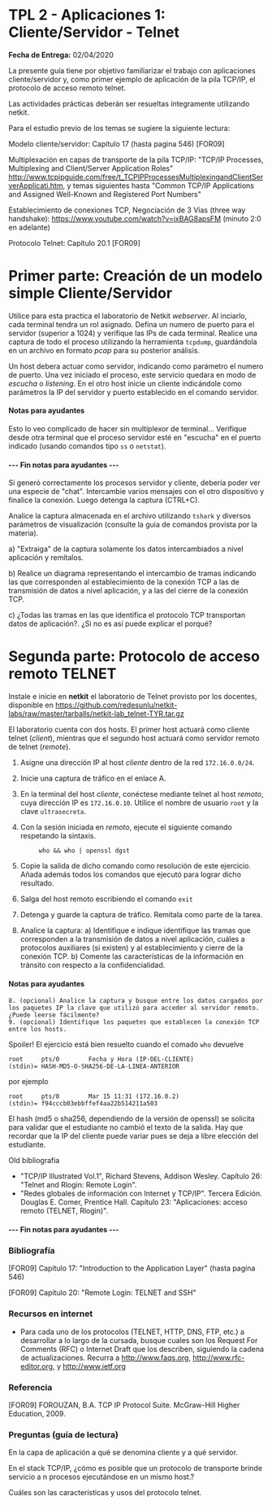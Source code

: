 TPL 2 - Aplicaciones 1: Cliente/Servidor - Telnet
=================================================

**Fecha de Entrega:** 02/04/2020

La presente guía tiene por objetivo familiarizar el trabajo con aplicaciones cliente/servidor y, como primer ejemplo de aplicación de la pila TCP/IP, el protocolo de acceso remoto telnet.

Las actividades prácticas deberán ser resueltas íntegramente utilizando netkit.

Para el estudio previo de los temas se sugiere la siguiente lectura:

Modelo cliente/servidor: Capítulo 17 (hasta pagina 546) [FOR09]

Multiplexación en capas de transporte de la pila TCP/IP: "TCP/IP Processes, Multiplexing and Client/Server Application Roles" <http://www.tcpipguide.com/free/t_TCPIPProcessesMultiplexingandClientServerApplicati.htm>, y temas siguientes hasta "Common TCP/IP Applications and Assigned Well-Known and Registered Port Numbers"

Establecimiento de conexiones TCP, Negociación de 3 Vías (three way handshake): <https://www.youtube.com/watch?v=ixBAG8apsFM> (minuto 2:0 en adelante)
 
Protocolo Telnet: Capítulo 20.1 [FOR09]

# Primer parte: Creación de un modelo simple Cliente/Servidor

Utilice para esta practica el laboratorio de Netkit _webserver_. Al inciarlo, cada terminal tendra un rol asignado. Defina un numero de puerto para el servidor (superior a 1024) y verifique las IPs de cada terminal. Realice una captura de todo el proceso utilizando la herramienta `tcpdump`, guardándola en un archivo en formato _pcap_ para su posterior análisis.

Un host debera actuar como servidor, indicando como parámetro el numero de puerto. Una vez iniciado el proceso, este servicio quedara en modo de _escucha_ o _listening_. En el otro host inicie un cliente indicándole como parámetros la IP del servidor y puerto establecido en el comando servidor.

#### Notas para ayudantes

Esto lo veo complicado de hacer sin multiplexor de terminal...
Verifique desde otra terminal que el proceso servidor esté en "escucha" en el puerto indicado (usando comandos tipo `ss` o `netstat`).

#### --- Fin notas para ayudantes ---

Si generó correctamente los procesos servidor y cliente, debería poder ver una especie de "chat". Intercambie varios mensajes con el otro dispositivo y finalice la conexión. Luego detenga la captura (CTRL+C).

Analice la captura almacenada en el archivo utilizando `tshark` y diversos parámetros de visualización (consulte la guia de comandos provista por la materia).

  a) "Extraiga" de la captura solamente los datos intercambiados a nivel aplicación y remítalos.

  b) Realice un diagrama representando el intercambio de tramas indicando las que corresponden al establecimiento de la conexión TCP a las de transmisión de datos a nivel aplicación, y a las del cierre de la conexión TCP.

  c) ¿Todas las tramas en las que identifica el protocolo TCP transportan datos de aplicación?. ¿Si no es así puede explicar el porqué?


# Segunda parte: Protocolo de acceso remoto TELNET

Instale e inicie en **netkit** el laboratorio de Telnet provisto por los docentes, disponible en <https://github.com/redesunlu/netkit-labs/raw/master/tarballs/netkit-lab_telnet-TYR.tar.gz>

El laboratorio cuenta con dos hosts. El primer host actuará como cliente telnet (_client_), mientras que el segundo host actuará como servidor remoto de telnet (_remote_).

1. Asigne una dirección IP al host _cliente_ dentro de la red `172.16.0.0/24`.
2. Inicie una captura de tráfico en el enlace A.
3. En la terminal del host _cliente_, conéctese mediante telnet al host _remoto_, cuya dirección IP es `172.16.0.10`. Utilice el nombre de usuario `root` y la clave `ultrasecreta`.
4. Con la sesión iniciada en _remoto_, ejecute el siguiente comando respetando la sintaxis.

            who && who | openssl dgst

5. Copie la salida de dicho comando como resolución de este ejercicio. Añada además todos los comandos que ejecutó para lograr dicho resultado.
6. Salga del host remoto escribiendo el comando `exit`
7. Detenga y guarde la captura de tráfico. Remítala como parte de la tarea.
8. Analice la captura:
a)  Identifique e indique identifique las tramas que corresponden a la transmisión de datos a nivel aplicación, cuáles a protocolos auxiliares (si existen) y al establecimiento y cierre de la conexión TCP.
b)  Comente las características de la información en tránsito con respecto a la confidencialidad.

#### Notas para ayudantes

    8. (opcional) Analice la captura y busque entre los datos cargados por los paquetes IP la clave que utilizó para acceder al servidor remoto. ¿Puede leerse fácilmente?
    9. (opcional) Identifique los paquetes que establecen la conexión TCP entre los hosts.

Spoiler! El ejercicio está bien resuelto cuando el comado `who` devuelve

    root     pts/0        Fecha y Hora (IP-DEL-CLIENTE)
    (stdin)= HASH-MD5-O-SHA256-DE-LA-LINEA-ANTERIOR

por ejemplo

    root     pts/0        Mar 15 11:31 (172.16.0.2)
    (stdin)= f94cccb03ebbffef4aa22b514211a503

El hash (md5 o sha256, dependiendo de la versión de openssl) se solicita para validar que el estudiante no cambió el texto de la salida. Hay que recordar que la IP del cliente puede variar pues se deja a libre elección del estudiante.

Old bibliografia

* "TCP/IP Illustrated Vol.1", Richard Stevens, Addison Wesley.  Capítulo 26: "Telnet and Rlogin: Remote Login".
* "Redes globales de información con Internet y TCP/IP". Tercera Edición. Douglas E. Comer, Prentice Hall. Capítulo 23: "Aplicaciones: acceso remoto (TELNET, Rlogin)".

#### --- Fin notas para ayudantes ---

### Bibliografía

[FOR09] Capítulo 17: "Introduction to the Application Layer" (hasta pagina 546)

[FOR09] Capítulo 20: "Remote Login: TELNET and SSH"

### Recursos en internet

* Para cada uno de los protocolos (TELNET, HTTP, DNS, FTP, etc.) a desarrollar a lo largo de la cursada, busque cuales son los Request For Comments (RFC) o Internet Draft que los describen, siguiendo la cadena de actualizaciones. Recurra a <http://www.faqs.org>, <http://www.rfc-editor.org>, y <http://www.ietf.org>

### Referencia

[FOR09] FOROUZAN, B.A. TCP IP Protocol Suite. McGraw-Hill Higher Education, 2009.


### Preguntas (guía de lectura)

En la capa de aplicación a qué se denomina cliente y a qué servidor.

En el stack TCP/IP, ¿cómo es posible que un protocolo de transporte brinde servicio a n procesos ejecutándose en un mismo host.?

Cuáles son las características y usos del protocolo telnet.
